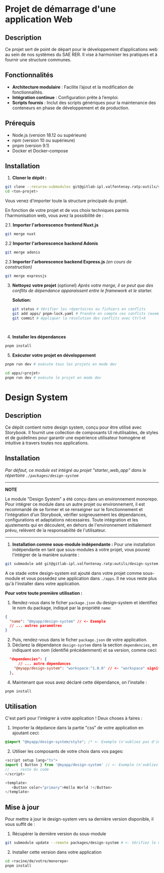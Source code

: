 # Projet de démarrage d'une application Web

## Description

Ce projet sert de point de départ pour le développement d’applications web au sein de nos systèmes du SAE RER. Il vise à harmoniser les pratiques et à fournir une structure communes.

## Fonctionnalités

- **Architecture modulaire** : Facilite l’ajout et la modification de fonctionnalités.
- **Intégration continue** : Configuration prête à l’emploi.
- **Scripts fournis** : Inclut des scripts génériques pour la maintenance des conteneurs en phase de développement et de production.

## Prérequis

- Node.js (version 18.12 ou supérieure)
- npm (version 10 ou supérieure)
- pnpm (version 9.1)
- Docker et Docker-compose

## Installation

1. **Cloner le dépôt :**

```bash
git clone --recurse-submodules git@gitlab-ipl.valfontenay.ratp:outils/starter_web_app.git <ton-projet>
cd <ton-projet>
```

Vous venez d'importer toute la structure principale du projet.

En fonction de votre projet et de vos choix techniques parmis l'harmonisation web, vous avez la possibilité de :

2.1. **Importer l'arborescence frontend Nuxt.js**

```bash
git merge nuxt
```

2.2 **Importer l'arborescence backend Adonis**

```bash
git merge adonis
```

2.3 **Importer l'arborescence backend Express.js** _(en cours de construction)_

```bash
git merge expressjs
```

3. **Nettoyez votre projet** (optionel)
   _Après votre merge, il se peut que des conflits de dépendance apparaissent entre le framework et le starter._

   **Solution:**

   ```bash
   git status # Vérifier les répertoires ou fichiers en conflits
   git add apps/ pnpm-lock.yaml # Prendre en compte ces conflits (exemple ici avec le répertoire "apps" et le fichier "pnpm-lock.yaml")
   git commit # Appliquer la résolution des conflits avec Ctrl+X
   ```

   <br>

4. **Installer les dépendances**

```bash
pnpm install
```

5. **Exécuter votre projet en développement**

```bash
pnpm run dev # exécute tous les projets en mode dev

cd apps/<projet>
pnpm run dev # exécute le projet en mode dev

```

# Design System

## Description

Ce dépôt contient notre design system, conçu pour être utilisé avec Storybook. Il fournit une collection de composants UI réutilisables, de styles et de guidelines pour garantir une expérience utilisateur homogène et intuitive à travers toutes nos applications.

## Installation

_Par défaut, ce module est intégré au projet "starter_web_app" dans le répertoire `./packages/design-system`_

---

**NOTE**

Le module "Design System" a été conçu dans un environnement monorepo. Pour intégrer ce module dans un autre projet ou environnement, il est recommandé de se former et se renseigner sur le fonctionnement et l'intégration d'un Storybook, vérifier soigneusement les dépendances, configurations et adaptations nécessaires. Toute intégration et les ajustements qui en découlent, en dehors de l'environnement initialement prévu, relèvent de la responsabilité de l'utilisateur.

---

1. **Installation comme sous-module indépendante :**
   Pour une installation indépendante en tant que sous-modules à votre projet, vous pouvez l'intégrer de la manière suivante :

```bash
git submodule add git@gitlab-ipl.valfontenay.ratp:outils/design-system.git <chemin_souhaité>
```

A ce stade votre design-system est ajouté dans votre projet comme sous-module et vous possédez une application dans `./apps`.
Il ne vous reste plus qu'à l'installer dans votre application.

**Pour votre toute première utilisation :**

1. Rendez-vous dans le ficher `package.json` du design-system et identifiez le nom du package, indiqué par la propriété `name`:

```json
{
  "name": "@myapp/design-system" // <- Exemple
  // ... autres paramètres
}
```

2. Puis, rendez-vous dans le ficher `package.json` de votre application.
3. Déclarez la dépendance `design-system` dans la section `dependencies`, en indiquant son nom (identifié précédemment) et sa version, comme ceci:

```json
  "dependencies": {
      // ... autre dépendances
    "@myapp/design-system": "workspace:^1.0.0" // <- "workspace" signifie que cette dépendance se trouve dans ce projet.
  },
```

4. Maintenant que vous avez déclaré cette dépendance, on l'installe :

```bash
pnpm install
```

## Utilisation

C'est parti pour l'intégrer à votre application !
Deux choses à faires :

1. Importer la dépdance dans la partie "css" de votre application en ajoutant ceci:

```scss
@import "@myapp/design-system/style"; /* <- Exemple (n'oubliez pas d'indiquez le vrai nom de la dépendance indiqué dans votre fichier package.json) */
```

2. Utiliser les composants de votre choix dans vos pages:

```javascript
<script setup lang="ts">
import { Button } from '@myapp/design-system' // <- Exemple (n'oubliez pas d'indiquez le vrai nom de la dépendance indiqué dans votre fichier package.json)
// ... reste du code
</script>

<template>
   <Button color="primary">Hello World !</Button>
</template>

```

## Mise à jour

Pour mettre à jour le design-system vers sa dernière version disponible, il vous suffit de :

1. Récupérer la dernière version du sous-module

```bash
git submodule update --remote packages/design-system # <- Vérifiez le nom de votre sous-module
```

2. Installer cette version dans votre application

```bash
cd <racine/de/votre/monorepo>
pnpm install
```
